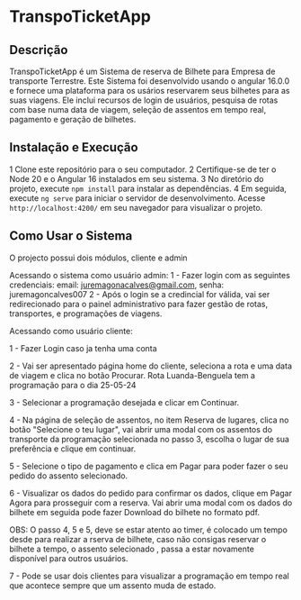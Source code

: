 # TranspoTicketApp
 
## Descrição

TranspoTicketApp é um Sistema de reserva de Bilhete para Empresa de transporte Terrestre. Este Sistema foi desenvolvido usando o angular 16.0.0 e fornece uma plataforma para os usários reservarem seus bilhetes para as suas viagens. Ele inclui  recursos de login de usuários, pesquisa de rotas com base numa data de viagem, seleção de assentos em tempo real, pagamento e geração de bilhetes.

## Instalação e Execução

1 Clone este repositório para o seu computador.
2 Certifique-se de ter o Node 20  e o Angular 16 instalados em seu sistema.
3 No diretório do projeto, execute `npm install` para instalar as dependências.
4 Em seguida, execute `ng serve` para iniciar o servidor de desenvolvimento. Acesse `http://localhost:4200/` em seu navegador para visualizar o projeto.

## Como Usar o Sistema

O projecto possui dois módulos, cliente e admin

Acessando o sistema como usuário admin:
1 - Fazer login com as seguintes credenciais: email: juremagonacalves@gmail.com, senha: juremagoncalves007
2 - Após o login se a credincial for válida, vai ser redirecionado para o painel administrativo para fazer gestão de rotas, transportes, e programações de viagens.

Acessando como usuário cliente:

1 - Fazer Login caso ja tenha uma conta

2 - Vai ser apresentado  página home do cliente, seleciona a rota e uma data de viagem e clica no botão Procurar. Rota Luanda-Benguela tem a programação para o dia 25-05-24

3 - Selecionar a programação desejada e clicar em Continuar.

4 - Na página de seleção de assentos, no item Reserva de lugares, clica no botão "Selecione o teu lugar", vai abrir uma modal com os assentos do transporte da programação selecionada no passo 3, escolha o lugar de sua preferência e clique em continuar.

5 - Selecione o tipo de pagamento e clica em Pagar para poder fazer o seu pedido do assento selecionado. 

6 -  Visualizar os dados do pedido para confirmar os dados, clique em Pagar Agora para prosseguir com a reserva. Vai abrir uma modal com os dados do bilhete em seguida pode fazer Download do bilhete no formato pdf.

OBS: O passo 4, 5 e 5, deve se estar atento ao timer, é colocado um tempo desde para realizar a rserva de bilhete, caso não consigas reservar o bilhete a tempo, o assento selecionado , passa a estar novamente disponível para outros usuários.

7 - Pode se usar dois clientes para visualizar a programação em tempo real que acontece sempre que um assento muda de estado.


